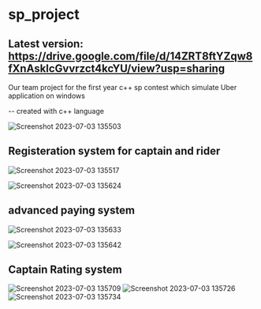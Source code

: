 
# sp_project
## Latest version: https://drive.google.com/file/d/14ZRT8ftYZqw8fXnAskIcGvvrzct4kcYU/view?usp=sharing

Our team project for the first year c++ sp contest which simulate Uber application on windows

-- created with c++ language 

![Screenshot 2023-07-03 135503](https://github.com/makaty95/sp_project/assets/81934834/f6282499-f559-4d05-bafd-0d2ce97b85c5)

## Registeration system for captain and rider
![Screenshot 2023-07-03 135517](https://github.com/makaty95/sp_project/assets/81934834/e5eb96d5-8f88-435e-bca9-2e959966c0b4)


![Screenshot 2023-07-03 135624](https://github.com/makaty95/sp_project/assets/81934834/77e9c605-60bc-4935-bdcc-e07719d666ef)

## advanced paying system

![Screenshot 2023-07-03 135633](https://github.com/makaty95/sp_project/assets/81934834/789be77c-ea13-4dcc-a430-12c3f14fb8a4)


![Screenshot 2023-07-03 135642](https://github.com/makaty95/sp_project/assets/81934834/42e15422-53a8-4855-bfbb-4f75910527ac)


## Captain Rating system


![Screenshot 2023-07-03 135709](https://github.com/makaty95/sp_project/assets/81934834/f5699201-823a-4c98-a8b2-568660e9b375)
![Screenshot 2023-07-03 135726](https://github.com/makaty95/sp_project/assets/81934834/fed384f8-d022-4242-971c-ff905a2207c2)
![Screenshot 2023-07-03 135734](https://github.com/makaty95/sp_project/assets/81934834/bed3b9a6-e3cd-4291-8131-1b7a6b91eaa8)
